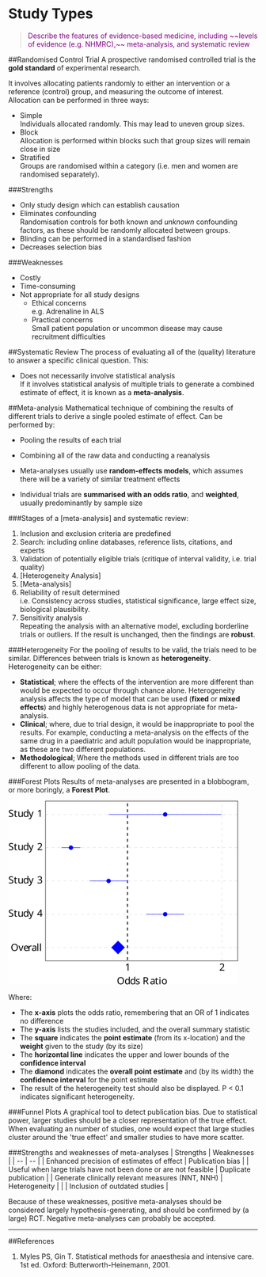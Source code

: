 # Study Types
> <p style="color:purple";>Describe the features of evidence-based medicine, including ~~levels of evidence (e.g. NHMRC),~~ meta-analysis, and systematic review</p>

##Randomised Control Trial
A prospective randomised controlled trial is the **gold standard** of experimental research.

It involves allocating patients randomly to either an intervention or a reference (control) group, and measuring the outcome of interest. Allocation can be performed in three ways:
* Simple  
Individuals allocated randomly. This may lead to uneven group sizes.
* Block  
  Allocation is performed within blocks such that group sizes will remain close in size
* Stratified  
Groups are randomised within a category (i.e. men and women are randomised separately).

###Strengths
* Only study design which can establish causation
* Eliminates confounding   
Randomisation controls for both known and *unknown* confounding factors, as these should be randomly allocated between groups.
* Blinding can be performed in a standardised fashion
* Decreases selection bias

###Weaknesses
* Costly
* Time-consuming
* Not appropriate for all study designs
    * Ethical concerns  
    e.g. Adrenaline in ALS
    * Practical concerns  
    Small patient population or uncommon disease may cause recruitment difficulties


##Systematic Review
The process of evaluating all of the (quality) literature to answer a specific clinical question. This:
  * Does not necessarily involve statistical analysis  
  If it involves statistical analysis of multiple trials to generate a combined estimate of effect, it is known as a **meta-analysis**.

##Meta-analysis
Mathematical technique of combining the results of different trials to derive a single pooled estimate of effect. Can be performed by:
* Pooling the results of each trial  
* Combining all of the raw data and conducting a reanalysis


* Meta-analyses usually use **random-effects models**, which assumes there will be a variety of similar treatment effects
* Individual trials are **summarised with an odds ratio**, and **weighted**, usually predominantly by sample size


###Stages of a [meta-analysis] and systematic review:
1. Inclusion and exclusion criteria are predefined
2. Search: including online databases, reference lists, citations, and experts
3. Validation of potentially eligible trials (critique of interval validity, i.e. trial quality)
4. [Heterogeneity Analysis]
5. [Meta-analysis]
5. Reliability of result determined  
  i.e. Consistency across studies, statistical significance, large effect size, biological plausibility.
6. Sensitivity analysis  
  Repeating the analysis with an alternative model, excluding borderline trials or outliers. If the result is unchanged, then the findings are **robust**.

###Heterogeneity
For the pooling of results to be valid, the trials need to be similar. Differences between trials is known as **heterogeneity**. Heterogeneity can be either:
* **Statistical**; where the effects of the intervention are more different than would be expected to occur through chance alone. Heterogeneity analysis affects the type of model that can be used (**fixed** or **mixed effects**) and highly heterogenous data is not appropriate for meta-analysis.
* **Clinical**; where, due to trial design, it would be inappropriate to pool the results. For example, conducting a meta-analysis on the effects of the same drug in a paediatric and adult population would be inappropriate, as these are two different populations.
* **Methodological**; Where the methods used in different trials are too different to allow pooling of the data.

###Forest Plots
Results of meta-analyses are presented in a blobbogram, or more boringly, a **Forest Plot**.

<img src="resources\forest.svg">



Where:
* The **x-axis** plots the odds ratio, remembering that an OR of 1 indicates no difference
* The **y-axis** lists the studies included, and the overall summary statistic
* The **square** indicates the **point estimate** (from its x-location) and the **weight** given to the study (by its size)
* The **horizontal line** indicates the upper and lower bounds of the **confidence interval**
* The **diamond** indicates the **overall point estimate** and (by its width) the **confidence interval** for the point estimate
* The result of the heterogeneity test should also be displayed. P < 0.1 indicates significant heterogeneity.

###Funnel Plots
A graphical tool to detect publication bias. Due to statistical power, larger studies should be a closer representation of the true effect. When evaluating an number of studies, one would expect that large studies cluster around the 'true effect' and smaller studies to have more scatter.

###Strengths and weaknesses of meta-analyses
| Strengths | Weaknesses |
| -- | -- |
| Enhanced precision of estimates of effect | Publication bias |
| Useful when large trials have not been done or are not feasible | Duplicate publication |
| Generate clinically relevant measures (NNT, NNH) | Heterogeneity |
|  | Inclusion of outdated studies |

Because of these weaknesses, positive meta-analyses should be considered largely hypothesis-generating, and should be confirmed by (a large) RCT. Negative meta-analyses can probably be accepted.

---
##References
1. Myles PS, Gin T. Statistical methods for anaesthesia and intensive care. 1st ed. Oxford: Butterworth-Heinemann, 2001.
